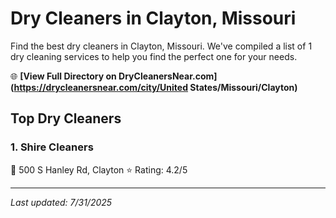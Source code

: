 # Dry Cleaners in Clayton, Missouri

Find the best dry cleaners in Clayton, Missouri. We've compiled a list of 1 dry cleaning services to help you find the perfect one for your needs.

🌐 **[View Full Directory on DryCleanersNear.com](https://drycleanersnear.com/city/United States/Missouri/Clayton)**

## Top Dry Cleaners

### 1. Shire Cleaners
📍 500 S Hanley Rd, Clayton
⭐ Rating: 4.2/5


---

*Last updated: 7/31/2025*
